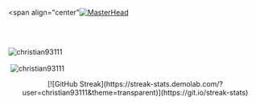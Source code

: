 <span align="center"[![MasterHead](https://i.ibb.co/B4Bnych/banner.png)](https://github.com/Christian93111) </span>

<br>

<!-- <p align="center">🌐 Still Learning And Exploring in a World of Technology</p> -->

<br>

 <!-- <h3 align="center">Languages and Tools:</h3>

<p align="center">
  <a href="https://skillicons.dev">
    <img src="https://skillicons.dev/icons?i=html,css,bootstrap,js,py,nodejs,git" />
  </a>
</p> -->

<p><img align="center" src="https://github-readme-stats.vercel.app/api/top-langs?username=christian93111&theme=transparent&show_icons=true&locale=en&layout=compact" alt="christian93111"/</p>

<p>&nbsp;<img align="center" src="https://github-readme-stats.vercel.app/api?username=christian93111&theme=transparent&show_icons=true&locale=en" alt="christian93111"/> </p>


<p align="center">[![GitHub Streak](https://streak-stats.demolab.com/?user=christian93111&theme=transparent)](https://git.io/streak-stats) </p>